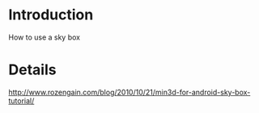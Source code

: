# Introduction #

How to use a sky box


# Details #

http://www.rozengain.com/blog/2010/10/21/min3d-for-android-sky-box-tutorial/